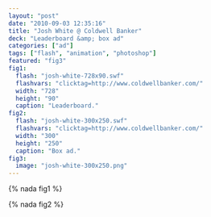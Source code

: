 ```yaml
---
layout: "post"
date: "2010-09-03 12:35:16"
title: "Josh White @ Coldwell Banker"
deck: "Leaderboard &amp; box ad"
categories: ["ad"]
tags: ["flash", "animation", "photoshop"]
featured: "fig3"
fig1:
  flash: "josh-white-728x90.swf"
  flashvars: "clicktag=http://www.coldwellbanker.com/"
  width: "728"
  height: "90"
  caption: "Leaderboard."
fig2:
  flash: "josh-white-300x250.swf"
  flashvars: "clicktag=http://www.coldwellbanker.com/"
  width: "300"
  height: "250"
  caption: "Box ad."
fig3:
  image: "josh-white-300x250.png"
---
```


{% nada fig1 %}

{% nada fig2 %}
